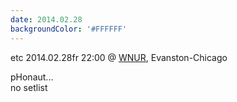 ```yaml
---
date: 2014.02.28
backgroundColor: '#FFFFFF'
---
```


etc 2014.02.28fr 22:00 @ [WNUR](http://www.wnur.org/), Evanston-Chicago  

pHonaut...  
no setlist
